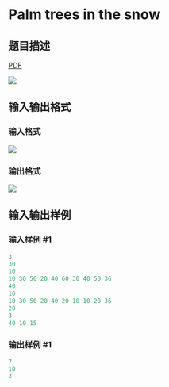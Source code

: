 # Palm trees in the snow

## 题目描述

[problemUrl]: https://uva.onlinejudge.org/index.php?option=com_onlinejudge&Itemid=8&category=866&page=show_problem&problem=4968

[PDF](https://uva.onlinejudge.org/external/130/p13070.pdf)

![](https://cdn.luogu.com.cn/upload/vjudge_pic/UVA13070/caab0ce13f87324be7c5a6a2e776ff4990cffb6f.png)

## 输入输出格式

### 输入格式

![](https://cdn.luogu.com.cn/upload/vjudge_pic/UVA13070/25573685be1da0544cb14013519ed4afa6b83309.png)

### 输出格式

![](https://cdn.luogu.com.cn/upload/vjudge_pic/UVA13070/3db1b1c264da1243975657d858c68407b808332a.png)

## 输入输出样例

### 输入样例 #1

```cpp
3
30
10
10 30 50 20 40 60 30 40 50 36
40
10
10 30 50 20 40 20 10 10 20 36
20
3
40 10 15
```


### 输出样例 #1

```cpp
7
10
3
```


